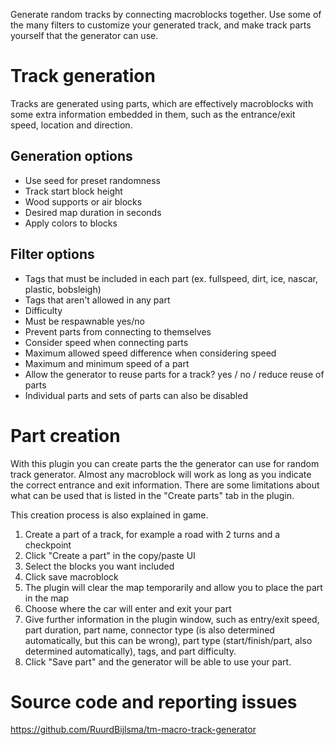 Generate random tracks by connecting macroblocks together. Use some of the many filters to customize your generated track, and make track parts yourself that the generator can use.

# Track generation

Tracks are generated using parts, which are effectively macroblocks with some extra information embedded in them, such as the entrance/exit speed, location and direction. 

## Generation options

* Use seed for preset randomness
* Track start block height
* Wood supports or air blocks
* Desired map duration in seconds
* Apply colors to blocks

## Filter options

* Tags that must be included in each part (ex. fullspeed, dirt, ice, nascar, plastic, bobsleigh)
* Tags that aren't allowed in any part
* Difficulty
* Must be respawnable yes/no
* Prevent parts from connecting to themselves
* Consider speed when connecting parts
* Maximum allowed speed difference when considering speed
* Maximum and minimum speed of a part
* Allow the generator to reuse parts for a track? yes / no / reduce reuse of parts
* Individual parts and sets of parts can also be disabled

# Part creation

With this plugin you can create parts the the generator can use for random track generator. Almost any macroblock will work as long as you indicate the correct entrance and exit information. There are some limitations about what can be used that is listed in the "Create parts" tab in the plugin.

This creation process is also explained in game.

1. Create a part of a track, for example a road with 2 turns and a checkpoint
2. Click "Create a part" in the copy/paste UI
3. Select the blocks you want included
4. Click save macroblock
5. The plugin will clear the map temporarily and allow you to place the part in the map
6. Choose where the car will enter and exit your part
7. Give further information in the plugin window, such as entry/exit speed, part duration, part name, connector type (is also determined automatically, but this can be wrong), part type (start/finish/part, also determined automatically), tags, and part difficulty.
8. Click "Save part" and the generator will be able to use your part.

# Source code and reporting issues

https://github.com/RuurdBijlsma/tm-macro-track-generator 
